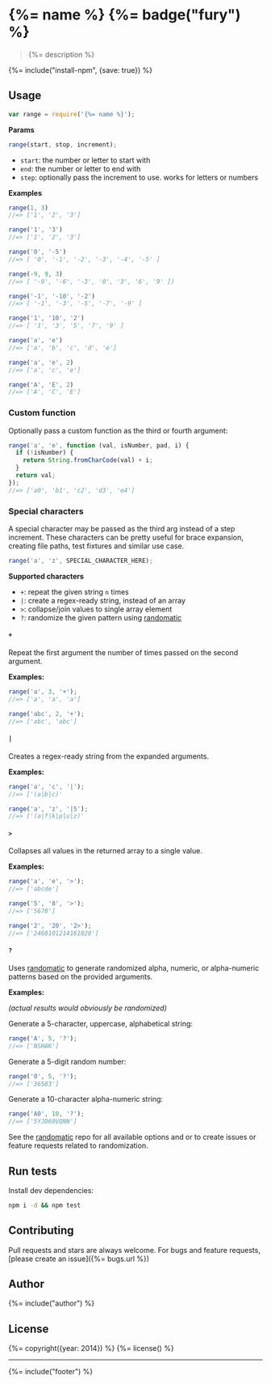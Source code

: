 # {%= name %} {%= badge("fury") %}

> {%= description %}

{%= include("install-npm", {save: true}) %}

## Usage

```js
var range = require('{%= name %}');
```

**Params**

```js
range(start, stop, increment);
```

 - `start`: the number or letter to start with
 - `end`: the number or letter to end with
 - `step`: optionally pass the increment to use. works for letters or numbers


**Examples**

```js
range(1, 3)
//=> ['1', '2', '3']

range('1', '3')
//=> ['1', '2', '3']

range('0', '-5')
//=> [ '0', '-1', '-2', '-3', '-4', '-5' ]

range(-9, 9, 3)
//=> [ '-9', '-6', '-3', '0', '3', '6', '9' ])

range('-1', '-10', '-2')
//=> [ '-1', '-3', '-5', '-7', '-9' ]

range('1', '10', '2')
//=> [ '1', '3', '5', '7', '9' ]

range('a', 'e')
//=> ['a', 'b', 'c', 'd', 'e']

range('a', 'e', 2)
//=> ['a', 'c', 'e']

range('A', 'E', 2)
//=> ['A', 'C', 'E']
```

### Custom function

Optionally pass a custom function as the third or fourth argument:

```js
range('a', 'e', function (val, isNumber, pad, i) {
  if (!isNumber) {
    return String.fromCharCode(val) + i;
  }
  return val;
});
//=> ['a0', 'b1', 'c2', 'd3', 'e4']
```

### Special characters

A special character may be passed as the third arg instead of a step increment. These characters can be pretty useful for brace expansion, creating file paths, test fixtures and similar use case.

```js
range('a', 'z', SPECIAL_CHARACTER_HERE);
```

**Supported characters**

 - `+`: repeat the given string `n` times
 - `|`: create a regex-ready string, instead of an array
 - `>`: collapse/join values to single array element
 - `?`: randomize the given pattern using [randomatic]

#### `+`

Repeat the first argument the number of times passed on the second argument.

**Examples:**

```js
range('a', 3, '+');
//=> ['a', 'a', 'a']

range('abc', 2, '+');
//=> ['abc', 'abc']
```

#### `|`

Creates a regex-ready string from the expanded arguments.

**Examples:**

```js
range('a', 'c', '|');
//=> ['(a|b|c)'

range('a', 'z', '|5');
//=> ['(a|f|k|p|u|z)'
```


#### `>`

Collapses all values in the returned array to a single value.

**Examples:**

```js
range('a', 'e', '>');
//=> ['abcde']

range('5', '8', '>');
//=> ['5678']

range('2', '20', '2>');
//=> ['2468101214161820']
```


#### `?`

Uses [randomatic] to generate randomized alpha, numeric, or alpha-numeric patterns based on the provided arguments.

**Examples:**

_(actual results would obviously be randomized)_

Generate a 5-character, uppercase, alphabetical string:

```js
range('A', 5, '?');
//=> ['NSHAK']
```

Generate a 5-digit random number:

```js
range('0', 5, '?');
//=> ['36583']
```

Generate a 10-character alpha-numeric string:

```js
range('A0', 10, '?');
//=> ['5YJD60VQNN']
```

See the [randomatic] repo for all available options and or to create issues or feature requests related to randomization.


## Run tests

Install dev dependencies:

```bash
npm i -d && npm test
```

## Contributing
Pull requests and stars are always welcome. For bugs and feature requests, [please create an issue]({%= bugs.url %})

## Author
{%= include("author") %}

## License
{%= copyright({year: 2014}) %}
{%= license() %}

***

{%= include("footer") %}

[randomatic]: https://github.com/jonschlinkert/randomatic